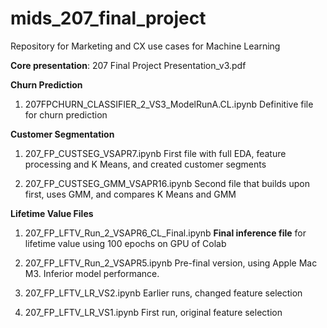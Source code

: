 # mids_207_final_project
Repository for Marketing and CX use cases for Machine Learning



**Core presentation**: 207 Final Project Presentation_v3.pdf

**Churn Prediction**
1. 207FPCHURN_CLASSIFIER_2_VS3_ModelRunA.CL.ipynb
Definitive file for churn prediction

**Customer Segmentation**
1. 207_FP_CUSTSEG_VSAPR7.ipynb
First file with full EDA, feature processing and K Means, and created customer segments

2. 207_FP_CUSTSEG_GMM_VSAPR16.ipynb
Second file that builds upon first, uses GMM, and compares K Means and GMM

**Lifetime Value Files**
1. 207_FP_LFTV_Run_2_VSAPR6_CL_Final.ipynb
**Final inference file** for lifetime value using 100 epochs on GPU of Colab

2. 207_FP_LFTV_Run_2_VSAPR5.ipynb
Pre-final version, using Apple Mac M3. Inferior model performance.

3. 207_FP_LFTV_LR_VS2.ipynb
Earlier runs, changed feature selection

4. 207_FP_LFTV_LR_VS1.ipynb
First run, original feature selection

